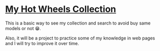 # [My Hot Wheels Collection](https://cruzavas.github.io/my-hw-collection/)

This is a basic way to see my collection and search to avoid buy same models or not :grin:.

Also, it will be a project to practice some of my knowledge in web pages and I will try to improve it over time.

